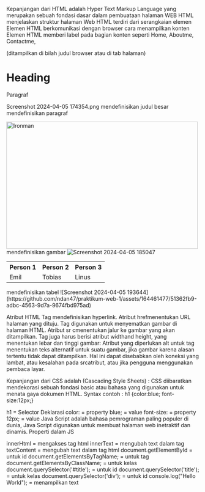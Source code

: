 Kepanjangan dari HTML adalah Hyper Text Markup Language yang merupakan sebuah fondasi dasar dalam pembuataan halaman WEB 
HTML menjelaskan struktur halaman Web
HTML terdiri dari serangkaian elemen
Elemen HTML berkomunikasi dengan browser cara menampilkan konten
Elemen HTML memberi label pada bagian konten seperti Home, Aboutme, Contactme,


<title>menentukan judul untuk halaman HTML</title>(ditampilkan di bilah judul browser atau di tab halaman)
<h1>Heading</h1>
<p>Paragraf</p>
Screenshot 2024-04-05 174354.png
mendefinisikan judul besar
mendefinisikan paragraf


<img src="https://en.wikipedia.org/wiki/File:Iron_Man_(circa_2018).png" 
  alt="Ironman" width="500" height="333">
mendefinisikan gambar
![Screenshot 2024-04-05 185047](https://github.com/ndan47/praktikum-web-1/assets/164461477/6865f5fb-98a2-424f-aec7-bb717a524b39)

<table style="width:100%">
  <tr>
    <th>Person 1</th>
    <th>Person 2</th>
    <th>Person 3</th>
  </tr>
  <tr>
    <td>Emil</td>
    <td>Tobias</td>
    <td>Linus</td>
  </tr>
</table>
mendefinisikan tabel
![Screenshot 2024-04-05 193644](https://github.com/ndan47/praktikum-web-1/assets/164461477/51362fb9-adbc-4563-9d7a-9674fbd975ad)







Atribut HTML
Tag mendefinisikan hyperlink. Atribut hrefmenentukan URL halaman yang dituju.
Tag digunakan untuk menyematkan gambar di halaman HTML. Atribut sr cmenentukan jalur ke gambar yang akan ditampilkan.
Tag juga harus berisi atribut widthand height, yang menentukan lebar dan tinggi gambar:
Atribut yang diperlukan alt untuk  tag menentukan teks alternatif untuk suatu gambar, jika gambar karena alasan tertentu tidak dapat ditampilkan. Hal ini dapat disebabkan oleh koneksi yang lambat, atau kesalahan pada srcatribut, atau jika pengguna menggunakan pembaca layar.

Kepanjangan dari CSS adalah (Cascading Style Sheets) : CSS diibaratkan mendekorasi sebuah fondasi basic atau bahasa yang digunakan untuk menata gaya dokumen HTML.
Syntax contoh : h1 {color:blue; font-size:12px;}

h1 = Selector Deklarasi
color: = property
blue; = value
font-size: = property
12px; = value
Java Script adalah bahasa pemrograman paling populer di dunia, Java Script digunakan untuk membuat halaman web inetraktif dan dinamis. Properti dalam JS

innerHtml = mengakses tag html
innerText = mengubah text dalam tag
textContent = mengubah text dalam tag html
document.getElementById = untuk id
document.getElementsByTagName; = untuk tag
document.getElementsByClassName; = untuk kelas
document.querySelector('#title'); = untuk id
document.querySelector('title'); = untuk kelas
document.querySelector('div'); = untuk id
console.log("Hello World"); = menampilkan text
